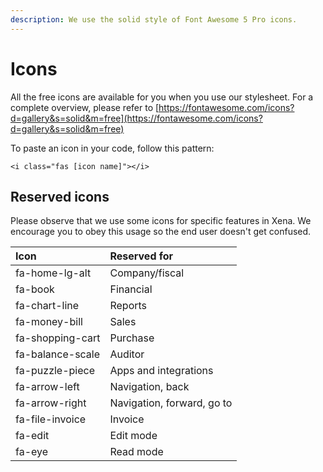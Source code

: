 ```yaml
---
description: We use the solid style of Font Awesome 5 Pro icons.
---
```


# Icons

All the free icons are available for you when you use our stylesheet. For a complete overview, please refer to [https://fontawesome.com/icons?d=gallery&s=solid&m=free](https://fontawesome.com/icons?d=gallery&s=solid&m=free)

To paste an icon in your code, follow this pattern:

```markup
<i class="fas [icon name]"></i>
```

## Reserved icons

Please observe that we use some icons for specific features in Xena. We encourage you to obey this usage so the end user doesn't get confused.

| Icon | Reserved for |
| :--- | :--- |
| fa-home-lg-alt | Company/fiscal |
| fa-book | Financial |
| fa-chart-line | Reports |
| fa-money-bill | Sales |
| fa-shopping-cart | Purchase |
| fa-balance-scale | Auditor |
| fa-puzzle-piece | Apps and integrations |
| fa-arrow-left | Navigation, back |
| fa-arrow-right | Navigation, forward, go to |
| fa-file-invoice | Invoice |
| fa-edit | Edit mode |
| fa-eye | Read mode |

